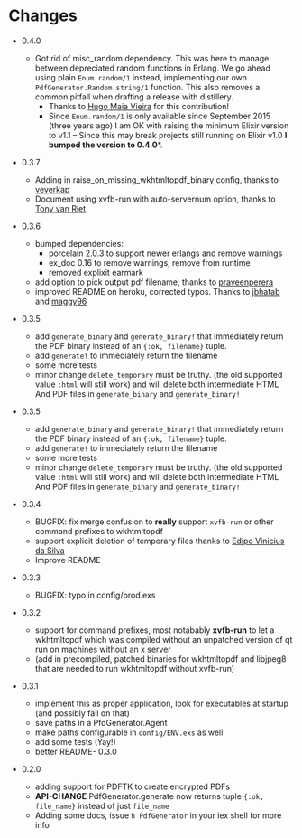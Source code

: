 # Changes
  - 0.4.0
    - Got rid of misc_random dependency. This was here to manage between
      depreciated random functions in Erlang. We go ahead using plain
      `Enum.random/1` instead, implementing our own
      `PdfGenerator.Random.string/1` function. This also removes a common
      pitfall when drafting a release with distillery.
      * Thanks to [Hugo Maia Vieira](https://github.com/hugomaiavieira) for this
        contribution!
      * Since `Enum.random/1` is only available since September 2015 (three
        years ago) I am OK with raising the minimum Elixir version to v1.1 –
        Since this may break projects still running on Elixir v1.0
        **I bumped the version to 0.4.0***.
  - 0.3.7
    - Adding in raise_on_missing_wkhtmltopdf_binary config, thanks
      to [veverkap](https://github.com/veverkap)
    - Document using xvfb-run with auto-servernum option, thanks
      to [Tony van Riet](https://github.com/tonyvanriet)
  - 0.3.6
    - bumped dependencies:
      * porcelain 2.0.3 to support newer erlangs and remove warnings
      * ex_doc 0.16 to remove warnings, remove from runtime
      * removed explixit earmark
    - add option to pick output pdf filename, thanks
      to [praveenperera](https://github.com/praveenperera)
    - improved README on heroku, corrected typos. Thanks
      to [jbhatab](https://github.com/jbhatab)
      and [maggy96](https://github.com/maggy96)
  - 0.3.5
    - add `generate_binary` and `generate_binary!` that immediately return the
      PDF binary instead of an `{:ok, filename}` tuple.
    - add `generate!` to immediately return the filename
    - some more tests
    - minor change `delete_temporary` must be truthy. (the old supported value
      `:html` will still work) and will delete both intermediate HTML And PDF
      files in `generate_binary` and `generate_binary!`
  - 0.3.5
    - add `generate_binary` and `generate_binary!` that immediately return the
      PDF binary instead of an `{:ok, filename}` tuple.
    - add `generate!` to immediately return the filename
    - some more tests
    - minor change `delete_temporary` must be truthy. (the old supported value
      `:html` will still work) and will delete both intermediate HTML And PDF
      files in `generate_binary` and `generate_binary!`
  - 0.3.4
    - BUGFIX: fix merge confusion to **really** support `xvfb-run` or other
      command prefixes to wkhtmltopdf
    - support explicit deletion of temporary files thanks to
      [Edipo Vinicius da Silva](https://github.com/edipox)
    - Improve README
  - 0.3.3
    - BUGFIX: typo in config/prod.exs
  - 0.3.2
    - support for command prefixes, most notabably **xvfb-run** to let a
      wkhtmltopdf which was compiled without an unpatched version of qt run on
      machines without an x server
    - (add in precompiled, patched binaries for wkhtmltopdf and libjpeg8 that are
      needed to run wkhtmltopdf without xvfb-run)
  - 0.3.1
    - implement this as proper application, look for executables at startup (and
      possibly fail on that)
    - save paths in a PfdGenerator.Agent
    - make paths configurable in `config/ENV.exs` as well
    - add some tests (Yay!)
    - better README- 0.3.0

  - 0.2.0 
    - adding support for PDFTK to create encrypted PDFs
    - **API-CHANGE** PdfGenerator.generate now returns tuple `{:ok, file_name}`
      instead of just `file_name`
    - Adding some docs, issue `h PdfGenerator` in your iex shell for more info

